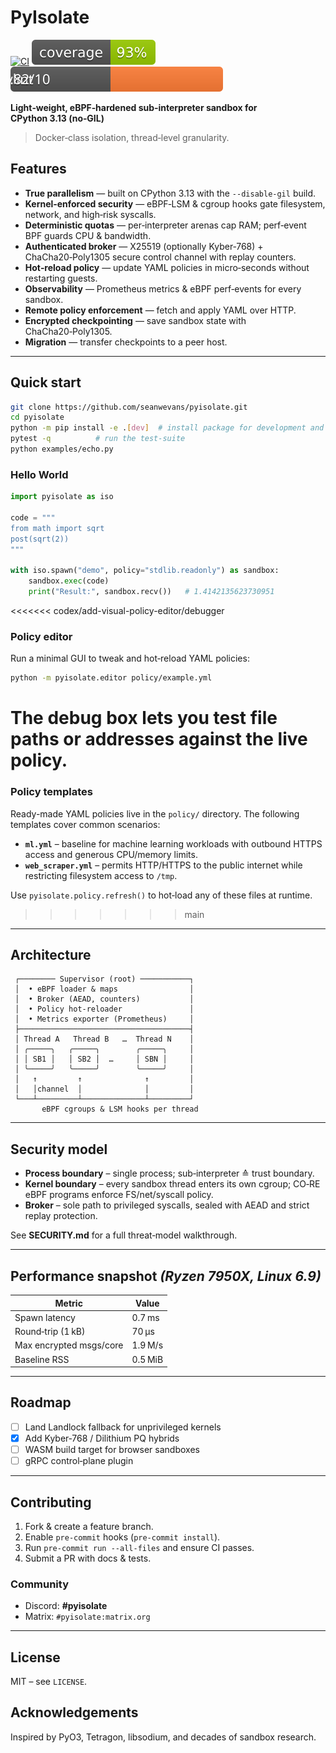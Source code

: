 # PyIsolate

[![CI](https://github.com/seanwevans/pyisolate/actions/workflows/ci.yml/badge.svg?branch=main)](https://github.com/seanwevans/pyisolate/actions/workflows/ci.yml)
[![Coverage Status](https://raw.githubusercontent.com/seanwevans/pyisolate/main/docs/coverage.svg)](https://raw.githubusercontent.com/seanwevans/pyisolate/main/docs/coverage.svg)
[![Pylint Score](https://raw.githubusercontent.com/seanwevans/pyisolate/main/docs/pylint.svg)](https://raw.githubusercontent.com/seanwevans/pyisolate/main/docs/pylint.svg)

**Light‑weight, eBPF‑hardened sub‑interpreter sandbox for CPython 3.13 (no‑GIL)**

> Docker‑class isolation, thread‑level granularity.

## Features

* **True parallelism** — built on CPython 3.13 with the `--disable-gil` build.
* **Kernel‑enforced security** — eBPF‑LSM & cgroup hooks gate filesystem, network, and high‑risk syscalls.
* **Deterministic quotas** — per‑interpreter arenas cap RAM; perf‑event BPF guards CPU & bandwidth.
* **Authenticated broker** — X25519 (optionally Kyber‑768) + ChaCha20‑Poly1305 secure control channel with replay counters.
* **Hot‑reload policy** — update YAML policies in micro‑seconds without restarting guests.
* **Observability** — Prometheus metrics & eBPF perf‑events for every sandbox.
* **Remote policy enforcement** — fetch and apply YAML over HTTP.
* **Encrypted checkpointing** — save sandbox state with ChaCha20‑Poly1305.
* **Migration** — transfer checkpoints to a peer host.

---

## Quick start

```bash
git clone https://github.com/seanwevans/pyisolate.git
cd pyisolate
python -m pip install -e .[dev]  # install package for development and tooling
pytest -q          # run the test‑suite
python examples/echo.py
```

### Hello World

```python
import pyisolate as iso

code = """
from math import sqrt
post(sqrt(2))
"""

with iso.spawn("demo", policy="stdlib.readonly") as sandbox:
    sandbox.exec(code)
    print("Result:", sandbox.recv())   # 1.4142135623730951
```

<<<<<<< codex/add-visual-policy-editor/debugger
### Policy editor

Run a minimal GUI to tweak and hot‑reload YAML policies:

```bash
python -m pyisolate.editor policy/example.yml
```
The debug box lets you test file paths or addresses against the live policy.
=======
### Policy templates

Ready-made YAML policies live in the `policy/` directory.  The following
templates cover common scenarios:

* **`ml.yml`** – baseline for machine learning workloads with outbound HTTPS
  access and generous CPU/memory limits.
* **`web_scraper.yml`** – permits HTTP/HTTPS to the public internet while
  restricting filesystem access to `/tmp`.

Use `pyisolate.policy.refresh()` to hot‑load any of these files at runtime.
>>>>>>> main

---

## Architecture

```
 ┌──────── Supervisor (root) ───────────┐
 │  • eBPF loader & maps                │
 │  • Broker (AEAD, counters)           │
 │  • Policy hot‑reloader               │
 │  • Metrics exporter (Prometheus)     │
 ├──────────────────────────────────────┤
 │ Thread A   Thread B   …  Thread N    │
 │ ╭─────╮   ╭─────╮        ╭─────╮     │
 │ │ SB1 │   │ SB2 │  …     │ SBN │     │
 │ ╰─────╯   ╰─────╯        ╰─────╯     │
 │   ↑         ↑              ↑         │
 │   │channel  │              │         │
 └───┴─────────┴──────────────┴─────────┘
       eBPF cgroups & LSM hooks per thread
```

---

## Security model

* **Process boundary** – single process; sub‑interpreter ≙ trust boundary.
* **Kernel boundary** – every sandbox thread enters its own cgroup; CO‑RE eBPF programs enforce FS/net/syscall policy.
* **Broker** – sole path to privileged syscalls, sealed with AEAD and strict replay protection.

See **SECURITY.md** for a full threat‑model walkthrough.

---

## Performance snapshot *(Ryzen 7950X, Linux 6.9)*

| Metric                  | Value   |
| ----------------------- | ------- |
| Spawn latency           | 0.7 ms  |
| Round‑trip (1 kB)       | 70 µs   |
| Max encrypted msgs/core | 1.9 M/s |
| Baseline RSS            | 0.5 MiB |

---

## Roadmap

* [ ] Land Landlock fallback for unprivileged kernels
* [x] Add Kyber‑768 / Dilithium PQ hybrids
* [ ] WASM build target for browser sandboxes
* [ ] gRPC control‑plane plugin

---

## Contributing

1. Fork & create a feature branch.
2. Enable `pre‑commit` hooks (`pre‑commit install`).
3. Run `pre-commit run --all-files` and ensure CI passes.
4. Submit a PR with docs & tests.

### Community

* Discord: **#pyisolate**
* Matrix: `#pyisolate:matrix.org`

---

## License

MIT – see `LICENSE`.

## Acknowledgements

Inspired by PyO3, Tetragon, libsodium, and decades of sandbox research.
